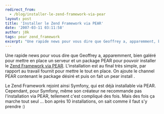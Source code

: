 ```yaml
---
redirect_from:
  - /blog/installer-le-zend-framework-via-pear
layout: post
title: 'Installer le Zend Framework via PEAR'
date: '2007-03-11 03:11:58'
author: j0k
tags: pear zend_framework
excerpt: "Une rapide news pour vous dire que Geoffrey a, apparemment, bien galéré pour mettre en place un serveur et un package PEAR pour pouvoir installer le [Zend Framework via PEAR](http://fashion.hosmoz.net/post/2007/02/27/Channel-pear-phpMafia-package-Zend-Framework).     \nL'installation est au final très simple, par rapport au travail fournit pour mettre le      …"
---
```


Une rapide news pour vous dire que Geoffrey a, apparemment, bien galéré pour mettre en place un serveur et un package PEAR pour pouvoir installer le [Zend Framework via PEAR](http://fashion.hosmoz.net/post/2007/02/27/Channel-pear-phpMafia-package-Zend-Framework).
L'installation est au final très simple, par rapport au travail fournit pour mettre le tout en place.   On ajoute le channel PEAR contenant le package désiré et puis on fait un pear install <le nom du package>.

Le Zend Framework rejoint ainsi Symfony, qui est déjà installable via PEAR. Cependant, pour Symfony, même son créateur ne recommande pas l'installation via PEAR, tellement c'est compliqué des fois. Mais des fois ça marche tout seul ... bon après 10 installations, on sait comme il faut s'y prendre :)
